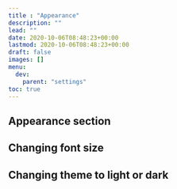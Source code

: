 ```yaml
---
title : "Appearance"
description: ""
lead: ""
date: 2020-10-06T08:48:23+00:00
lastmod: 2020-10-06T08:48:23+00:00
draft: false
images: []
menu:
  dev:
    parent: "settings"
toc: true
---
```


## Appearance section

## Changing font size

## Changing theme to light or dark
